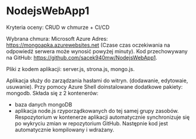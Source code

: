# NodejsWebApp1

Kryteria oceny: CRUD w chmurze + CI/CD

Wybrana chmura: Microsoft Azure
Adres: https://mongoapka.azurewebsites.net
(Czase czas oczekiwania na odpowiedź serwera może wynosić powyżej minuty).
Kod przechowywany na GitHub: https://github.com/sacek940mw/NodejsWebApp1.

Pliki z kodem aplikacji: server.js, strona.js, mongo.js.

Aplikacja służy do zarządzania hasłami do witryn. (dodawanie, edytowaie, usuwanie).
Przy pomocy Azure Shell doinstalowane dodatkowe pakiety: mongodb.
Składa się z 2 kontenerów:
- baza danych mongoDB
- aplikacja node.js
rzyporządkowanych do tej samej grupy zasobów.
Respozytorium w kontenerze aplikacji automatycznie synchronizuje się po wykryciu zmian w repozytorium GitHub.
Następnie kod jest automatycznie kompilowany i wdrażany.
